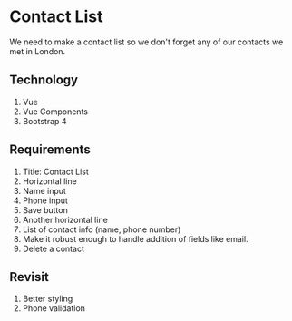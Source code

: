 # Contact List

We need to make a contact list so we don't forget any of our contacts we met in London.

## Technology

1. Vue
2. Vue Components
3. Bootstrap 4

## Requirements

1. Title: Contact List
2. Horizontal line
3. Name input
4. Phone input
5. Save button
6. Another horizontal line
7. List of contact info (name, phone number)
8. Make it robust enough to handle addition of fields like email.
9. Delete a contact

## Revisit

1. Better styling
2. Phone validation



